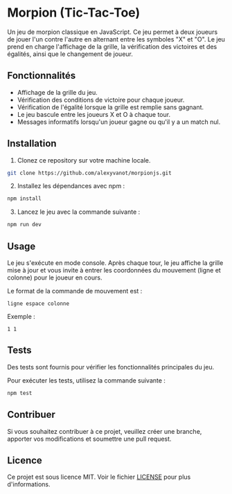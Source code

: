 
# Morpion (Tic-Tac-Toe)

Un jeu de morpion classique en JavaScript. Ce jeu permet à deux joueurs de jouer l'un contre l'autre en alternant entre les symboles "X" et "O". Le jeu prend en charge l'affichage de la grille, la vérification des victoires et des égalités, ainsi que le changement de joueur.

## Fonctionnalités

- Affichage de la grille du jeu.
- Vérification des conditions de victoire pour chaque joueur.
- Vérification de l'égalité lorsque la grille est remplie sans gagnant.
- Le jeu bascule entre les joueurs X et O à chaque tour.
- Messages informatifs lorsqu'un joueur gagne ou qu'il y a un match nul.

## Installation

1. Clonez ce repository sur votre machine locale.

```bash
git clone https://github.com/alexyvanot/morpionjs.git
```

2. Installez les dépendances avec npm :

```bash
npm install
```

3. Lancez le jeu avec la commande suivante :

```bash
npm run dev
```

## Usage

Le jeu s'exécute en mode console. Après chaque tour, le jeu affiche la grille mise à jour et vous invite à entrer les coordonnées du mouvement (ligne et colonne) pour le joueur en cours.

Le format de la commande de mouvement est :

```
ligne espace colonne
```

Exemple :

```
1 1
```

## Tests

Des tests sont fournis pour vérifier les fonctionnalités principales du jeu.

Pour exécuter les tests, utilisez la commande suivante :

```bash
npm test
```

## Contribuer

Si vous souhaitez contribuer à ce projet, veuillez créer une branche, apporter vos modifications et soumettre une pull request.

## Licence

Ce projet est sous licence MIT. Voir le fichier [LICENSE](LICENSE) pour plus d'informations.
